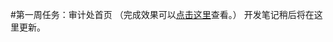 #第一周任务：审计处首页
（完成效果可以[点击这里](http://peterwang1996.github.io/YUOL-Trial/week2/index.html)查看。）
开发笔记稍后将在这里更新。
